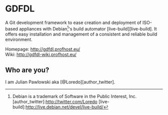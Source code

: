 GDFDL
=====

A Git development framework to ease creation and deployment of ISO-based
appliances with Debian[^1]'s build automator [live-build][live-build].
It offers easy installation and management of a consistent and reliable
build environment.

Homepage: http://gdfdl.profhost.eu/  
Wiki: http://gdfdl-wiki.profhost.eu/  


Who are you?
------------
I am Julian Pawlowski aka [@Loredo][author_twitter].


[^1]: Debian is a trademark of Software in the Public Interest, Inc.
[author_twitter]:http://twitter.com/Loredo
[live-build]:http://live.debian.net/devel/live-build/

